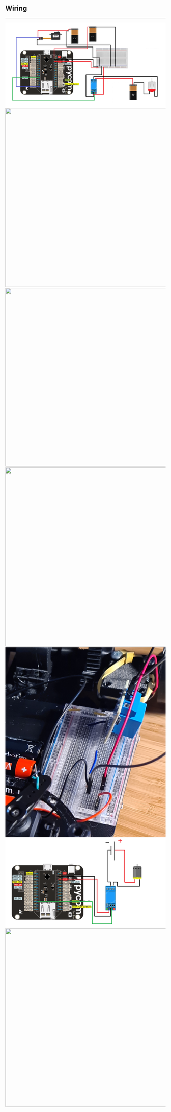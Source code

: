 ## Wiring
---

<img src="./WIRING.png">
<img src="./servos_wiring.jpg" height="560" width="620">
<img src="./wiring_assembly.jpg" height="560" width="620">
<img src="./wiring_overview.jpg" height="560" width="620">
<img src="./wire_dc_motor_first.png">
<img src="./wiring relay dc motor.png">
<img src="./test_wiring_early_stages.jpg" height="560" width="620">


